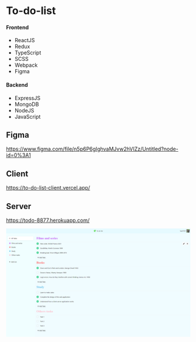 # To-do-list

#### Frontend
+ ReactJS
+ Redux
+ TypeScript
+ SCSS
+ Webpack
+ Figma

#### Backend
+ ExpressJS
+ MongoDB
+ NodeJS
+ JavaScript

## Figma
https://www.figma.com/file/n5p6P6gIghvaMJvw2hVIZz/Untitled?node-id=0%3A1

## Client
https://to-do-list-client.vercel.app/

## Server
https://todo-8877.herokuapp.com/

![To-do-list-preview](preview.png)
